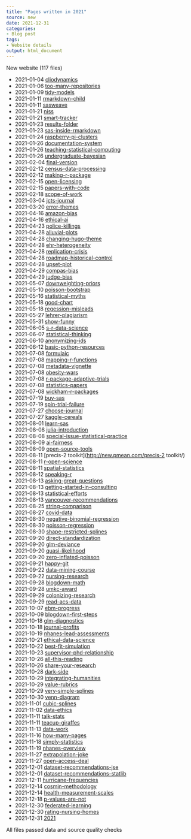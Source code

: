 ```yaml
---
title: "Pages written in 2021"
source: new
date: 2021-12-31
categories:
- Blog post
tags:
- Website details
output: html_document
---
```

New website (117 files)

+ 2021-01-04 [cliodynamics](http://new.pmean.com/cliodynamics/)  
+ 2021-01-06 [too-many-repositories](http://new.pmean.com/too-many-repositories/)  
+ 2021-01-09 [tidy-models](http://new.pmean.com/tidy-models/)  
+ 2021-01-11 [rmarkdown-child](http://new.pmean.com/rmarkdown-child/)  
+ 2021-01-11 [sasweave](http://new.pmean.com/sasweave/)  
+ 2021-01-21 [niss](http://new.pmean.com/niss/)  
+ 2021-01-21 [smart-tracker](http://new.pmean.com/smart-tracker/)  
+ 2021-01-23 [results-folder](http://new.pmean.com/results-folder/)  
+ 2021-01-23 [sas-inside-rmarkdown](http://new.pmean.com/sas-inside-rmarkdown/)  
+ 2021-01-24 [raspberry-pi-clusters](http://new.pmean.com/raspberry-pi-clusters/)  
+ 2021-01-26 [documentation-system](http://new.pmean.com/documentation-system/)  
+ 2021-01-26 [teaching-statistical-computing](http://new.pmean.com/teaching-statistical-computing/)  
+ 2021-01-26 [undergraduate-bayesian](http://new.pmean.com/undergraduate-bayesian/)  
+ 2021-02-04 [final-version](http://new.pmean.com/final-version/)  
+ 2021-02-12 [census-data-processing](http://new.pmean.com/census-data-processing/)  
+ 2021-02-12 [making-r-package](http://new.pmean.com/making-r-package/)  
+ 2021-02-15 [open-licensing](http://new.pmean.com/open-licensing/)  
+ 2021-02-15 [papers-with-code](http://new.pmean.com/papers-with-code/)  
+ 2021-02-18 [scope-of-work](http://new.pmean.com/scope-of-work/)  
+ 2021-03-04 [jcts-journal](http://new.pmean.com/jcts-journal/)  
+ 2021-03-20 [error-themes](http://new.pmean.com/error-themes/)  
+ 2021-04-16 [amazon-bias](http://new.pmean.com/amazon-bias/)  
+ 2021-04-16 [ethical-ai](http://new.pmean.com/ethical-ai/)  
+ 2021-04-23 [police-killings](http://new.pmean.com/police-killings/)  
+ 2021-04-28 [alluvial-plots](http://new.pmean.com/alluvial-plots/)  
+ 2021-04-28 [changing-hugo-theme](http://new.pmean.com/changing-hugo-theme/)  
+ 2021-04-28 [ehr-heterogeneity](http://new.pmean.com/ehr-heterogeneity/)  
+ 2021-04-28 [replication-crisis](http://new.pmean.com/replication-crisis/)  
+ 2021-04-28 [roadmap-historical-control](http://new.pmean.com/roadmap-historical-control/)  
+ 2021-04-28 [upset-plot](http://new.pmean.com/upset-plot/)  
+ 2021-04-29 [compas-bias](http://new.pmean.com/compas-bias/)  
+ 2021-04-29 [judge-bias](http://new.pmean.com/judge-bias/)  
+ 2021-05-07 [downweighting-priors](http://new.pmean.com/downweighting-priors/)  
+ 2021-05-10 [poisson-bootstrap](http://new.pmean.com/poisson-bootstrap/)  
+ 2021-05-16 [statistical-myths](http://new.pmean.com/statistical-myths/)  
+ 2021-05-18 [good-chart](http://new.pmean.com/good-chart/)  
+ 2021-05-18 [regession-misleads](http://new.pmean.com/regession-misleads/)  
+ 2021-05-27 [lehrer-plagiarism](http://new.pmean.com/lehrer-plagiarism/)  
+ 2021-05-31 [show-funny](http://new.pmean.com/show-funny/)  
+ 2021-06-05 [s-r-data-science](http://new.pmean.com/s-r-data-science/)  
+ 2021-06-07 [statistical-thinking](http://new.pmean.com/statistical-thinking/)  
+ 2021-06-10 [anonymizing-ids](http://new.pmean.com/anonymizing-ids/)  
+ 2021-06-12 [basic-python-resources](http://new.pmean.com/basic-python-resources/)  
+ 2021-07-08 [formulaic](http://new.pmean.com/formulaic/)  
+ 2021-07-08 [mapping-r-functions](http://new.pmean.com/mapping-r-functions/)  
+ 2021-07-08 [metadata-vignette](http://new.pmean.com/metadata-vignette/)  
+ 2021-07-08 [obesity-wars](http://new.pmean.com/obesity-wars/)  
+ 2021-07-08 [r-package-adaptive-trials](http://new.pmean.com/r-package-adaptive-trials/)  
+ 2021-07-08 [statistics-papers](http://new.pmean.com/statistics-papers/)  
+ 2021-07-08 [wickham-r-packages](http://new.pmean.com/wickham-r-packages/)  
+ 2021-07-19 [buy-sas](http://new.pmean.com/buy-sas/)  
+ 2021-07-19 [spin-trial-failure](http://new.pmean.com/spin-trial-failure/)  
+ 2021-07-27 [choose-journal](http://new.pmean.com/choose-journal/)  
+ 2021-07-27 [kaggle-cereals](http://new.pmean.com/kaggle-cereals/)  
+ 2021-08-01 [learn-sas](http://new.pmean.com/learn-sas/)  
+ 2021-08-08 [julia-introduction](http://new.pmean.com/julia-introduction/)  
+ 2021-08-08 [special-issue-statistical-practice](http://new.pmean.com/special-issue-statistical-practice/)  
+ 2021-08-09 [ai-fairness](http://new.pmean.com/ai-fairness/)  
+ 2021-08-09 [open-source-tools](http://new.pmean.com/open-source-tools/)  
+ 2021-08-11 [precis-2 toolkit](http://new.pmean.com/precis-2 toolkit/)  
+ 2021-08-11 [r-open-science](http://new.pmean.com/r-open-science/)  
+ 2021-08-11 [spatial-statistics](http://new.pmean.com/spatial-statistics/)  
+ 2021-08-12 [speaking-r](http://new.pmean.com/speaking-r/)  
+ 2021-08-13 [asking-great-questions](http://new.pmean.com/asking-great-questions/)  
+ 2021-08-13 [getting-started-in-consulting](http://new.pmean.com/getting-started-in-consulting/)  
+ 2021-08-13 [statistical-efforts](http://new.pmean.com/statistical-efforts/)  
+ 2021-08-13 [vancouver-recommendations](http://new.pmean.com/vancouver-recommendations/)  
+ 2021-08-25 [string-comparison](http://new.pmean.com/string-comparison/)  
+ 2021-08-27 [covid-data](http://new.pmean.com/covid-data/)  
+ 2021-08-30 [negative-binomial-regression](http://new.pmean.com/negative-binomial-regression/)  
+ 2021-08-30 [poisson-regression](http://new.pmean.com/poisson-regression/)  
+ 2021-08-30 [shape-restricted-splines](http://new.pmean.com/shape-restricted-splines/)  
+ 2021-09-20 [direct-standardization](http://new.pmean.com/direct-standardization/)  
+ 2021-09-20 [glm-deviance](http://new.pmean.com/glm-deviance/)  
+ 2021-09-20 [quasi-likelihood](http://new.pmean.com/quasi-likelihood/)  
+ 2021-09-20 [zero-inflated-poisson](http://new.pmean.com/zero-inflated-poisson/)  
+ 2021-09-21 [happy-git](http://new.pmean.com/happy-git/)  
+ 2021-09-22 [data-mining-course](http://new.pmean.com/data-mining-course/)  
+ 2021-09-22 [nursing-research](http://new.pmean.com/nursing-research/)  
+ 2021-09-28 [blogdown-math](http://new.pmean.com/blogdown-math/)  
+ 2021-09-28 [umkc-award](http://new.pmean.com/umkc-award/)  
+ 2021-09-29 [colonizing-research](http://new.pmean.com/colonizing-research/)  
+ 2021-09-29 [read-acs-data](http://new.pmean.com/read-acs-data/)  
+ 2021-10-07 [ebm-progress](http://new.pmean.com/ebm-progress/)  
+ 2021-10-09 [blogdown-first-steps](http://new.pmean.com/blogdown-first-steps/)  
+ 2021-10-18 [glm-diagnostics](http://new.pmean.com/glm-diagnostics/)  
+ 2021-10-18 [journal-profits](http://new.pmean.com/journal-profits/)  
+ 2021-10-19 [nhanes-lead-assessments](http://new.pmean.com/nhanes-lead-assessments/)  
+ 2021-10-21 [ethical-data-science](http://new.pmean.com/ethical-data-science/)  
+ 2021-10-22 [best-fit-simulation](http://new.pmean.com/best-fit-simulation/)  
+ 2021-10-23 [supervisor-phd-relationship](http://new.pmean.com/supervisor-phd-relationship/)  
+ 2021-10-26 [all-this-reading](http://new.pmean.com/all-this-reading/)  
+ 2021-10-26 [share-your-research](http://new.pmean.com/share-your-research/)  
+ 2021-10-28 [dark-side](http://new.pmean.com/dark-side/)  
+ 2021-10-29 [integrating-humanities](http://new.pmean.com/integrating-humanities/)  
+ 2021-10-29 [value-rubrics](http://new.pmean.com/value-rubrics/)  
+ 2021-10-29 [very-simple-splines](http://new.pmean.com/very-simple-splines/)  
+ 2021-10-30 [venn-diagram](http://new.pmean.com/venn-diagram/)  
+ 2021-11-01 [cubic-splines](http://new.pmean.com/cubic-splines/)  
+ 2021-11-02 [data-ethics](http://new.pmean.com/data-ethics/)  
+ 2021-11-11 [talk-stats](http://new.pmean.com/talk-stats/)  
+ 2021-11-11 [teacup-giraffes](http://new.pmean.com/teacup-giraffes/)  
+ 2021-11-13 [data-work](http://new.pmean.com/data-work/)  
+ 2021-11-16 [how-many-pages](http://new.pmean.com/how-many-pages/)  
+ 2021-11-18 [simply-statistics](http://new.pmean.com/simply-statistics/)  
+ 2021-11-19 [nhanes-overview](http://new.pmean.com/nhanes-overview/)  
+ 2021-11-27 [extrapolation-joke](http://new.pmean.com/extrapolation-joke/)  
+ 2021-11-27 [open-access-deal](http://new.pmean.com/open-access-deal/)  
+ 2021-12-01 [dataset-recommendations-jse](http://new.pmean.com/dataset-recommendations-jse/)  
+ 2021-12-01 [dataset-recommendations-statlib](http://new.pmean.com/dataset-recommendations-statlib/)  
+ 2021-12-11 [hurricane-frequencies](http://new.pmean.com/hurricane-frequencies/)  
+ 2021-12-14 [cosmin-methodology](http://new.pmean.com/cosmin-methodology/)  
+ 2021-12-14 [health-measurement-scales](http://new.pmean.com/health-measurement-scales/)  
+ 2021-12-18 [p-values-are-not](http://new.pmean.com/p-values-are-not/)  
+ 2021-12-30 [federated-learning](http://new.pmean.com/federated-learning/)  
+ 2021-12-30 [rating-nursing-homes](http://new.pmean.com/rating-nursing-homes/)  
+ 2021-12-31 [2021](http://new.pmean.com/2021/)  


All files passed data and source quality checks
